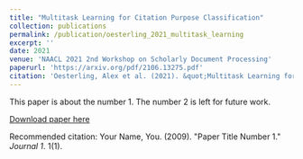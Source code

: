 ```yaml
---
title: "Multitask Learning for Citation Purpose Classification"
collection: publications
permalink: /publication/oesterling_2021_multitask_learning
excerpt: ''
date: 2021
venue: 'NAACL 2021 2nd Workshop on Scholarly Document Processing'
paperurl: 'https://arxiv.org/pdf/2106.13275.pdf'
citation: 'Oesterling, Alex et al. (2021). &quot;Multitask Learning for Citation Purpose Classification&quot; <i>NAACL 2021 2nd Workshop on Scholarly Document Processing/i>.'
---
```

This paper is about the number 1. The number 2 is left for future work.

[Download paper here](http://academicpages.github.io/files/paper1.pdf)

Recommended citation: Your Name, You. (2009). "Paper Title Number 1." <i>Journal 1</i>. 1(1).
